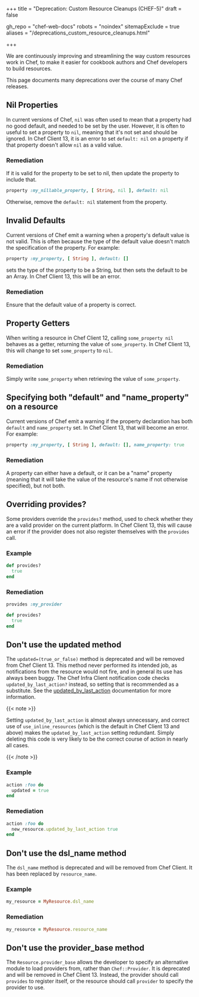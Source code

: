 +++
title = "Deprecation: Custom Resource Cleanups (CHEF-5)"
draft = false

gh_repo = "chef-web-docs"
robots = "noindex"
sitemapExclude = true
aliases = "/deprecations_custom_resource_cleanups.html"

+++

We are continuously improving and streamlining the way custom resources
work in Chef, to make it easier for cookbook authors and Chef developers
to build resources.

This page documents many deprecations over the course of many Chef
releases.

## Nil Properties

In current versions of Chef, `nil` was often used to mean that a
property had no good default, and needed to be set by the user. However,
it is often to useful to set a property to `nil`, meaning that it's not
set and should be ignored. In Chef Client 13, it is an error to set
`default: nil` on a property if that property doesn't allow `nil` as a
valid value.

### Remediation

If it is valid for the property to be set to nil, then update the
property to include that.

```ruby
property :my_nillable_property, [ String, nil ], default: nil
```

Otherwise, remove the `default: nil` statement from the property.

## Invalid Defaults

Current versions of Chef emit a warning when a property's default value
is not valid. This is often because the type of the default value
doesn't match the specification of the property. For example:

```ruby
property :my_property, [ String ], default: []
```

sets the type of the property to be a String, but then sets the default
to be an Array. In Chef Client 13, this will be an error.

### Remediation

Ensure that the default value of a property is correct.

## Property Getters

When writing a resource in Chef Client 12, calling `some_property nil`
behaves as a getter, returning the value of `some_property`. In Chef
Client 13, this will change to set `some_property` to `nil`.

### Remediation

Simply write `some_property` when retrieving the value of
`some_property`.

## Specifying both "default" and "name_property" on a resource

Current versions of Chef emit a warning if the property declaration has
both `default` and `name_property` set. In Chef Client 13, that will
become an error. For example:

```ruby
property :my_property, [ String ], default: [], name_property: true
```

### Remediation

A property can either have a default, or it can be a "name" property
(meaning that it will take the value of the resource's name if not
otherwise specified), but not both.

## Overriding provides?

Some providers override the `provides?` method, used to check whether
they are a valid provider on the current platform. In Chef Client 13,
this will cause an error if the provider does not also register
themselves with the `provides` call.

### Example

```ruby
def provides?
  true
end
```

### Remediation

```ruby
provides :my_provider

def provides?
  true
end
```

## Don't use the updated method

The `updated=(true_or_false)` method is deprecated and will be removed
from Chef Client 13. This method never performed its intended job, as
notifications from the resource would not fire, and in general its use
has always been buggy. The Chef Infra Client notification code checks
`updated_by_last_action?` instead, so setting that is recommended as a
substitute. See the
[updated_by_last_action](/custom_resources_notes/#updated-by-last-action)
documentation for more information.

{{< note >}}

Setting `updated_by_last_action` is almost always unnecessary, and
correct use of `use_inline_resources` (which is the default in Chef
Client 13 and above) makes the `updated_by_last_action` setting
redundant. Simply deleting this code is very likely to be the correct
course of action in nearly all cases.

{{< /note >}}

### Example

```ruby
action :foo do
  updated = true
end
```

### Remediation

```ruby
action :foo do
  new_resource.updated_by_last_action true
end
```

## Don't use the dsl_name method

The `dsl_name` method is deprecated and will be removed from Chef Client. It has been replaced by `resource_name`.

### Example

```ruby
my_resource = MyResource.dsl_name
```

### Remediation

```ruby
my_resource = MyResource.resource_name
```

## Don't use the provider_base method

The `Resource.provider_base` allows the developer to specify an
alternative module to load providers from, rather than `Chef::Provider`.
It is deprecated and will be removed in Chef Client 13. Instead, the
provider should call `provides` to register itself, or the resource
should call `provider` to specify the provider to use.
